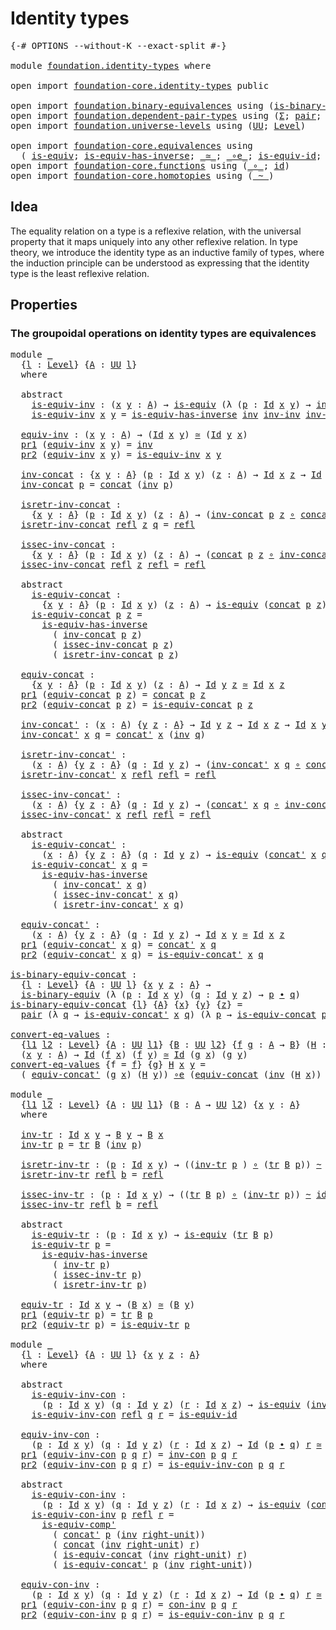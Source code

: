 # Identity types

<pre class="Agda"><a id="27" class="Symbol">{-#</a> <a id="31" class="Keyword">OPTIONS</a> <a id="39" class="Pragma">--without-K</a> <a id="51" class="Pragma">--exact-split</a> <a id="65" class="Symbol">#-}</a>

<a id="70" class="Keyword">module</a> <a id="77" href="foundation.identity-types.html" class="Module">foundation.identity-types</a> <a id="103" class="Keyword">where</a>

<a id="110" class="Keyword">open</a> <a id="115" class="Keyword">import</a> <a id="122" href="foundation-core.identity-types.html" class="Module">foundation-core.identity-types</a> <a id="153" class="Keyword">public</a>

<a id="161" class="Keyword">open</a> <a id="166" class="Keyword">import</a> <a id="173" href="foundation.binary-equivalences.html" class="Module">foundation.binary-equivalences</a> <a id="204" class="Keyword">using</a> <a id="210" class="Symbol">(</a><a id="211" href="foundation.binary-equivalences.html#948" class="Function">is-binary-equiv</a><a id="226" class="Symbol">)</a>
<a id="228" class="Keyword">open</a> <a id="233" class="Keyword">import</a> <a id="240" href="foundation.dependent-pair-types.html" class="Module">foundation.dependent-pair-types</a> <a id="272" class="Keyword">using</a> <a id="278" class="Symbol">(</a><a id="279" href="foundation-core.dependent-pair-types.html#502" class="Record">Σ</a><a id="280" class="Symbol">;</a> <a id="282" href="foundation-core.dependent-pair-types.html#575" class="InductiveConstructor">pair</a><a id="286" class="Symbol">;</a> <a id="288" href="foundation-core.dependent-pair-types.html#592" class="Field">pr1</a><a id="291" class="Symbol">;</a> <a id="293" href="foundation-core.dependent-pair-types.html#604" class="Field">pr2</a><a id="296" class="Symbol">)</a>
<a id="298" class="Keyword">open</a> <a id="303" class="Keyword">import</a> <a id="310" href="foundation.universe-levels.html" class="Module">foundation.universe-levels</a> <a id="337" class="Keyword">using</a> <a id="343" class="Symbol">(</a><a id="344" href="foundation-core.universe-levels.html#222" class="Primitive">UU</a><a id="346" class="Symbol">;</a> <a id="348" href="Agda.Primitive.html#597" class="Postulate">Level</a><a id="353" class="Symbol">)</a>

<a id="356" class="Keyword">open</a> <a id="361" class="Keyword">import</a> <a id="368" href="foundation-core.equivalences.html" class="Module">foundation-core.equivalences</a> <a id="397" class="Keyword">using</a>
  <a id="405" class="Symbol">(</a> <a id="407" href="foundation-core.equivalences.html#1542" class="Function">is-equiv</a><a id="415" class="Symbol">;</a> <a id="417" href="foundation-core.equivalences.html#2999" class="Function">is-equiv-has-inverse</a><a id="437" class="Symbol">;</a> <a id="439" href="foundation-core.equivalences.html#1607" class="Function Operator">_≃_</a><a id="442" class="Symbol">;</a> <a id="444" href="foundation-core.equivalences.html#7855" class="Function Operator">_∘e_</a><a id="448" class="Symbol">;</a> <a id="450" href="foundation-core.equivalences.html#2309" class="Function">is-equiv-id</a><a id="461" class="Symbol">;</a> <a id="463" href="foundation-core.equivalences.html#7528" class="Function">is-equiv-comp&#39;</a><a id="477" class="Symbol">)</a>
<a id="479" class="Keyword">open</a> <a id="484" class="Keyword">import</a> <a id="491" href="foundation-core.functions.html" class="Module">foundation-core.functions</a> <a id="517" class="Keyword">using</a> <a id="523" class="Symbol">(</a><a id="524" href="foundation-core.functions.html#407" class="Function Operator">_∘_</a><a id="527" class="Symbol">;</a> <a id="529" href="foundation-core.functions.html#309" class="Function">id</a><a id="531" class="Symbol">)</a>
<a id="533" class="Keyword">open</a> <a id="538" class="Keyword">import</a> <a id="545" href="foundation-core.homotopies.html" class="Module">foundation-core.homotopies</a> <a id="572" class="Keyword">using</a> <a id="578" class="Symbol">(</a><a id="579" href="foundation-core.homotopies.html#545" class="Function Operator">_~_</a><a id="582" class="Symbol">)</a>
</pre>
## Idea

The equality relation on a type is a reflexive relation, with the universal property that it maps uniquely into any other reflexive relation. In type theory, we introduce the identity type as an inductive family of types, where the induction principle can be understood as expressing that the identity type is the least reflexive relation.

## Properties

### The groupoidal operations on identity types are equivalences

<pre class="Agda"><a id="1028" class="Keyword">module</a> <a id="1035" href="foundation.identity-types.html#1035" class="Module">_</a>
  <a id="1039" class="Symbol">{</a><a id="1040" href="foundation.identity-types.html#1040" class="Bound">l</a> <a id="1042" class="Symbol">:</a> <a id="1044" href="Agda.Primitive.html#597" class="Postulate">Level</a><a id="1049" class="Symbol">}</a> <a id="1051" class="Symbol">{</a><a id="1052" href="foundation.identity-types.html#1052" class="Bound">A</a> <a id="1054" class="Symbol">:</a> <a id="1056" href="foundation-core.universe-levels.html#222" class="Primitive">UU</a> <a id="1059" href="foundation.identity-types.html#1040" class="Bound">l</a><a id="1060" class="Symbol">}</a>
  <a id="1064" class="Keyword">where</a>
  
  <a id="1075" class="Keyword">abstract</a>
    <a id="1088" href="foundation.identity-types.html#1088" class="Function">is-equiv-inv</a> <a id="1101" class="Symbol">:</a> <a id="1103" class="Symbol">(</a><a id="1104" href="foundation.identity-types.html#1104" class="Bound">x</a> <a id="1106" href="foundation.identity-types.html#1106" class="Bound">y</a> <a id="1108" class="Symbol">:</a> <a id="1110" href="foundation.identity-types.html#1052" class="Bound">A</a><a id="1111" class="Symbol">)</a> <a id="1113" class="Symbol">→</a> <a id="1115" href="foundation-core.equivalences.html#1542" class="Function">is-equiv</a> <a id="1124" class="Symbol">(λ</a> <a id="1127" class="Symbol">(</a><a id="1128" href="foundation.identity-types.html#1128" class="Bound">p</a> <a id="1130" class="Symbol">:</a> <a id="1132" href="foundation-core.identity-types.html#641" class="Datatype">Id</a> <a id="1135" href="foundation.identity-types.html#1104" class="Bound">x</a> <a id="1137" href="foundation.identity-types.html#1106" class="Bound">y</a><a id="1138" class="Symbol">)</a> <a id="1140" class="Symbol">→</a> <a id="1142" href="foundation-core.identity-types.html#1552" class="Function">inv</a> <a id="1146" href="foundation.identity-types.html#1128" class="Bound">p</a><a id="1147" class="Symbol">)</a>
    <a id="1153" href="foundation.identity-types.html#1088" class="Function">is-equiv-inv</a> <a id="1166" href="foundation.identity-types.html#1166" class="Bound">x</a> <a id="1168" href="foundation.identity-types.html#1168" class="Bound">y</a> <a id="1170" class="Symbol">=</a> <a id="1172" href="foundation-core.equivalences.html#2999" class="Function">is-equiv-has-inverse</a> <a id="1193" href="foundation-core.identity-types.html#1552" class="Function">inv</a> <a id="1197" href="foundation-core.identity-types.html#2169" class="Function">inv-inv</a> <a id="1205" href="foundation-core.identity-types.html#2169" class="Function">inv-inv</a>

  <a id="1216" href="foundation.identity-types.html#1216" class="Function">equiv-inv</a> <a id="1226" class="Symbol">:</a> <a id="1228" class="Symbol">(</a><a id="1229" href="foundation.identity-types.html#1229" class="Bound">x</a> <a id="1231" href="foundation.identity-types.html#1231" class="Bound">y</a> <a id="1233" class="Symbol">:</a> <a id="1235" href="foundation.identity-types.html#1052" class="Bound">A</a><a id="1236" class="Symbol">)</a> <a id="1238" class="Symbol">→</a> <a id="1240" class="Symbol">(</a><a id="1241" href="foundation-core.identity-types.html#641" class="Datatype">Id</a> <a id="1244" href="foundation.identity-types.html#1229" class="Bound">x</a> <a id="1246" href="foundation.identity-types.html#1231" class="Bound">y</a><a id="1247" class="Symbol">)</a> <a id="1249" href="foundation-core.equivalences.html#1607" class="Function Operator">≃</a> <a id="1251" class="Symbol">(</a><a id="1252" href="foundation-core.identity-types.html#641" class="Datatype">Id</a> <a id="1255" href="foundation.identity-types.html#1231" class="Bound">y</a> <a id="1257" href="foundation.identity-types.html#1229" class="Bound">x</a><a id="1258" class="Symbol">)</a>
  <a id="1262" href="foundation-core.dependent-pair-types.html#592" class="Field">pr1</a> <a id="1266" class="Symbol">(</a><a id="1267" href="foundation.identity-types.html#1216" class="Function">equiv-inv</a> <a id="1277" href="foundation.identity-types.html#1277" class="Bound">x</a> <a id="1279" href="foundation.identity-types.html#1279" class="Bound">y</a><a id="1280" class="Symbol">)</a> <a id="1282" class="Symbol">=</a> <a id="1284" href="foundation-core.identity-types.html#1552" class="Function">inv</a>
  <a id="1290" href="foundation-core.dependent-pair-types.html#604" class="Field">pr2</a> <a id="1294" class="Symbol">(</a><a id="1295" href="foundation.identity-types.html#1216" class="Function">equiv-inv</a> <a id="1305" href="foundation.identity-types.html#1305" class="Bound">x</a> <a id="1307" href="foundation.identity-types.html#1307" class="Bound">y</a><a id="1308" class="Symbol">)</a> <a id="1310" class="Symbol">=</a> <a id="1312" href="foundation.identity-types.html#1088" class="Function">is-equiv-inv</a> <a id="1325" href="foundation.identity-types.html#1305" class="Bound">x</a> <a id="1327" href="foundation.identity-types.html#1307" class="Bound">y</a>

  <a id="1332" href="foundation.identity-types.html#1332" class="Function">inv-concat</a> <a id="1343" class="Symbol">:</a> <a id="1345" class="Symbol">{</a><a id="1346" href="foundation.identity-types.html#1346" class="Bound">x</a> <a id="1348" href="foundation.identity-types.html#1348" class="Bound">y</a> <a id="1350" class="Symbol">:</a> <a id="1352" href="foundation.identity-types.html#1052" class="Bound">A</a><a id="1353" class="Symbol">}</a> <a id="1355" class="Symbol">(</a><a id="1356" href="foundation.identity-types.html#1356" class="Bound">p</a> <a id="1358" class="Symbol">:</a> <a id="1360" href="foundation-core.identity-types.html#641" class="Datatype">Id</a> <a id="1363" href="foundation.identity-types.html#1346" class="Bound">x</a> <a id="1365" href="foundation.identity-types.html#1348" class="Bound">y</a><a id="1366" class="Symbol">)</a> <a id="1368" class="Symbol">(</a><a id="1369" href="foundation.identity-types.html#1369" class="Bound">z</a> <a id="1371" class="Symbol">:</a> <a id="1373" href="foundation.identity-types.html#1052" class="Bound">A</a><a id="1374" class="Symbol">)</a> <a id="1376" class="Symbol">→</a> <a id="1378" href="foundation-core.identity-types.html#641" class="Datatype">Id</a> <a id="1381" href="foundation.identity-types.html#1346" class="Bound">x</a> <a id="1383" href="foundation.identity-types.html#1369" class="Bound">z</a> <a id="1385" class="Symbol">→</a> <a id="1387" href="foundation-core.identity-types.html#641" class="Datatype">Id</a> <a id="1390" href="foundation.identity-types.html#1348" class="Bound">y</a> <a id="1392" href="foundation.identity-types.html#1369" class="Bound">z</a>
  <a id="1396" href="foundation.identity-types.html#1332" class="Function">inv-concat</a> <a id="1407" href="foundation.identity-types.html#1407" class="Bound">p</a> <a id="1409" class="Symbol">=</a> <a id="1411" href="foundation-core.identity-types.html#1302" class="Function">concat</a> <a id="1418" class="Symbol">(</a><a id="1419" href="foundation-core.identity-types.html#1552" class="Function">inv</a> <a id="1423" href="foundation.identity-types.html#1407" class="Bound">p</a><a id="1424" class="Symbol">)</a>

  <a id="1429" href="foundation.identity-types.html#1429" class="Function">isretr-inv-concat</a> <a id="1447" class="Symbol">:</a>
    <a id="1453" class="Symbol">{</a><a id="1454" href="foundation.identity-types.html#1454" class="Bound">x</a> <a id="1456" href="foundation.identity-types.html#1456" class="Bound">y</a> <a id="1458" class="Symbol">:</a> <a id="1460" href="foundation.identity-types.html#1052" class="Bound">A</a><a id="1461" class="Symbol">}</a> <a id="1463" class="Symbol">(</a><a id="1464" href="foundation.identity-types.html#1464" class="Bound">p</a> <a id="1466" class="Symbol">:</a> <a id="1468" href="foundation-core.identity-types.html#641" class="Datatype">Id</a> <a id="1471" href="foundation.identity-types.html#1454" class="Bound">x</a> <a id="1473" href="foundation.identity-types.html#1456" class="Bound">y</a><a id="1474" class="Symbol">)</a> <a id="1476" class="Symbol">(</a><a id="1477" href="foundation.identity-types.html#1477" class="Bound">z</a> <a id="1479" class="Symbol">:</a> <a id="1481" href="foundation.identity-types.html#1052" class="Bound">A</a><a id="1482" class="Symbol">)</a> <a id="1484" class="Symbol">→</a> <a id="1486" class="Symbol">(</a><a id="1487" href="foundation.identity-types.html#1332" class="Function">inv-concat</a> <a id="1498" href="foundation.identity-types.html#1464" class="Bound">p</a> <a id="1500" href="foundation.identity-types.html#1477" class="Bound">z</a> <a id="1502" href="foundation-core.functions.html#407" class="Function Operator">∘</a> <a id="1504" href="foundation-core.identity-types.html#1302" class="Function">concat</a> <a id="1511" href="foundation.identity-types.html#1464" class="Bound">p</a> <a id="1513" href="foundation.identity-types.html#1477" class="Bound">z</a><a id="1514" class="Symbol">)</a> <a id="1516" href="foundation-core.homotopies.html#545" class="Function Operator">~</a> <a id="1518" href="foundation-core.functions.html#309" class="Function">id</a>
  <a id="1523" href="foundation.identity-types.html#1429" class="Function">isretr-inv-concat</a> <a id="1541" href="foundation-core.identity-types.html#694" class="InductiveConstructor">refl</a> <a id="1546" href="foundation.identity-types.html#1546" class="Bound">z</a> <a id="1548" href="foundation.identity-types.html#1548" class="Bound">q</a> <a id="1550" class="Symbol">=</a> <a id="1552" href="foundation-core.identity-types.html#694" class="InductiveConstructor">refl</a>

  <a id="1560" href="foundation.identity-types.html#1560" class="Function">issec-inv-concat</a> <a id="1577" class="Symbol">:</a>
    <a id="1583" class="Symbol">{</a><a id="1584" href="foundation.identity-types.html#1584" class="Bound">x</a> <a id="1586" href="foundation.identity-types.html#1586" class="Bound">y</a> <a id="1588" class="Symbol">:</a> <a id="1590" href="foundation.identity-types.html#1052" class="Bound">A</a><a id="1591" class="Symbol">}</a> <a id="1593" class="Symbol">(</a><a id="1594" href="foundation.identity-types.html#1594" class="Bound">p</a> <a id="1596" class="Symbol">:</a> <a id="1598" href="foundation-core.identity-types.html#641" class="Datatype">Id</a> <a id="1601" href="foundation.identity-types.html#1584" class="Bound">x</a> <a id="1603" href="foundation.identity-types.html#1586" class="Bound">y</a><a id="1604" class="Symbol">)</a> <a id="1606" class="Symbol">(</a><a id="1607" href="foundation.identity-types.html#1607" class="Bound">z</a> <a id="1609" class="Symbol">:</a> <a id="1611" href="foundation.identity-types.html#1052" class="Bound">A</a><a id="1612" class="Symbol">)</a> <a id="1614" class="Symbol">→</a> <a id="1616" class="Symbol">(</a><a id="1617" href="foundation-core.identity-types.html#1302" class="Function">concat</a> <a id="1624" href="foundation.identity-types.html#1594" class="Bound">p</a> <a id="1626" href="foundation.identity-types.html#1607" class="Bound">z</a> <a id="1628" href="foundation-core.functions.html#407" class="Function Operator">∘</a> <a id="1630" href="foundation.identity-types.html#1332" class="Function">inv-concat</a> <a id="1641" href="foundation.identity-types.html#1594" class="Bound">p</a> <a id="1643" href="foundation.identity-types.html#1607" class="Bound">z</a><a id="1644" class="Symbol">)</a> <a id="1646" href="foundation-core.homotopies.html#545" class="Function Operator">~</a> <a id="1648" href="foundation-core.functions.html#309" class="Function">id</a>
  <a id="1653" href="foundation.identity-types.html#1560" class="Function">issec-inv-concat</a> <a id="1670" href="foundation-core.identity-types.html#694" class="InductiveConstructor">refl</a> <a id="1675" href="foundation.identity-types.html#1675" class="Bound">z</a> <a id="1677" href="foundation-core.identity-types.html#694" class="InductiveConstructor">refl</a> <a id="1682" class="Symbol">=</a> <a id="1684" href="foundation-core.identity-types.html#694" class="InductiveConstructor">refl</a>

  <a id="1692" class="Keyword">abstract</a>
    <a id="1705" href="foundation.identity-types.html#1705" class="Function">is-equiv-concat</a> <a id="1721" class="Symbol">:</a>
      <a id="1729" class="Symbol">{</a><a id="1730" href="foundation.identity-types.html#1730" class="Bound">x</a> <a id="1732" href="foundation.identity-types.html#1732" class="Bound">y</a> <a id="1734" class="Symbol">:</a> <a id="1736" href="foundation.identity-types.html#1052" class="Bound">A</a><a id="1737" class="Symbol">}</a> <a id="1739" class="Symbol">(</a><a id="1740" href="foundation.identity-types.html#1740" class="Bound">p</a> <a id="1742" class="Symbol">:</a> <a id="1744" href="foundation-core.identity-types.html#641" class="Datatype">Id</a> <a id="1747" href="foundation.identity-types.html#1730" class="Bound">x</a> <a id="1749" href="foundation.identity-types.html#1732" class="Bound">y</a><a id="1750" class="Symbol">)</a> <a id="1752" class="Symbol">(</a><a id="1753" href="foundation.identity-types.html#1753" class="Bound">z</a> <a id="1755" class="Symbol">:</a> <a id="1757" href="foundation.identity-types.html#1052" class="Bound">A</a><a id="1758" class="Symbol">)</a> <a id="1760" class="Symbol">→</a> <a id="1762" href="foundation-core.equivalences.html#1542" class="Function">is-equiv</a> <a id="1771" class="Symbol">(</a><a id="1772" href="foundation-core.identity-types.html#1302" class="Function">concat</a> <a id="1779" href="foundation.identity-types.html#1740" class="Bound">p</a> <a id="1781" href="foundation.identity-types.html#1753" class="Bound">z</a><a id="1782" class="Symbol">)</a>
    <a id="1788" href="foundation.identity-types.html#1705" class="Function">is-equiv-concat</a> <a id="1804" href="foundation.identity-types.html#1804" class="Bound">p</a> <a id="1806" href="foundation.identity-types.html#1806" class="Bound">z</a> <a id="1808" class="Symbol">=</a>
      <a id="1816" href="foundation-core.equivalences.html#2999" class="Function">is-equiv-has-inverse</a>
        <a id="1845" class="Symbol">(</a> <a id="1847" href="foundation.identity-types.html#1332" class="Function">inv-concat</a> <a id="1858" href="foundation.identity-types.html#1804" class="Bound">p</a> <a id="1860" href="foundation.identity-types.html#1806" class="Bound">z</a><a id="1861" class="Symbol">)</a>
        <a id="1871" class="Symbol">(</a> <a id="1873" href="foundation.identity-types.html#1560" class="Function">issec-inv-concat</a> <a id="1890" href="foundation.identity-types.html#1804" class="Bound">p</a> <a id="1892" href="foundation.identity-types.html#1806" class="Bound">z</a><a id="1893" class="Symbol">)</a>
        <a id="1903" class="Symbol">(</a> <a id="1905" href="foundation.identity-types.html#1429" class="Function">isretr-inv-concat</a> <a id="1923" href="foundation.identity-types.html#1804" class="Bound">p</a> <a id="1925" href="foundation.identity-types.html#1806" class="Bound">z</a><a id="1926" class="Symbol">)</a>

  <a id="1931" href="foundation.identity-types.html#1931" class="Function">equiv-concat</a> <a id="1944" class="Symbol">:</a>
    <a id="1950" class="Symbol">{</a><a id="1951" href="foundation.identity-types.html#1951" class="Bound">x</a> <a id="1953" href="foundation.identity-types.html#1953" class="Bound">y</a> <a id="1955" class="Symbol">:</a> <a id="1957" href="foundation.identity-types.html#1052" class="Bound">A</a><a id="1958" class="Symbol">}</a> <a id="1960" class="Symbol">(</a><a id="1961" href="foundation.identity-types.html#1961" class="Bound">p</a> <a id="1963" class="Symbol">:</a> <a id="1965" href="foundation-core.identity-types.html#641" class="Datatype">Id</a> <a id="1968" href="foundation.identity-types.html#1951" class="Bound">x</a> <a id="1970" href="foundation.identity-types.html#1953" class="Bound">y</a><a id="1971" class="Symbol">)</a> <a id="1973" class="Symbol">(</a><a id="1974" href="foundation.identity-types.html#1974" class="Bound">z</a> <a id="1976" class="Symbol">:</a> <a id="1978" href="foundation.identity-types.html#1052" class="Bound">A</a><a id="1979" class="Symbol">)</a> <a id="1981" class="Symbol">→</a> <a id="1983" href="foundation-core.identity-types.html#641" class="Datatype">Id</a> <a id="1986" href="foundation.identity-types.html#1953" class="Bound">y</a> <a id="1988" href="foundation.identity-types.html#1974" class="Bound">z</a> <a id="1990" href="foundation-core.equivalences.html#1607" class="Function Operator">≃</a> <a id="1992" href="foundation-core.identity-types.html#641" class="Datatype">Id</a> <a id="1995" href="foundation.identity-types.html#1951" class="Bound">x</a> <a id="1997" href="foundation.identity-types.html#1974" class="Bound">z</a>
  <a id="2001" href="foundation-core.dependent-pair-types.html#592" class="Field">pr1</a> <a id="2005" class="Symbol">(</a><a id="2006" href="foundation.identity-types.html#1931" class="Function">equiv-concat</a> <a id="2019" href="foundation.identity-types.html#2019" class="Bound">p</a> <a id="2021" href="foundation.identity-types.html#2021" class="Bound">z</a><a id="2022" class="Symbol">)</a> <a id="2024" class="Symbol">=</a> <a id="2026" href="foundation-core.identity-types.html#1302" class="Function">concat</a> <a id="2033" href="foundation.identity-types.html#2019" class="Bound">p</a> <a id="2035" href="foundation.identity-types.html#2021" class="Bound">z</a>
  <a id="2039" href="foundation-core.dependent-pair-types.html#604" class="Field">pr2</a> <a id="2043" class="Symbol">(</a><a id="2044" href="foundation.identity-types.html#1931" class="Function">equiv-concat</a> <a id="2057" href="foundation.identity-types.html#2057" class="Bound">p</a> <a id="2059" href="foundation.identity-types.html#2059" class="Bound">z</a><a id="2060" class="Symbol">)</a> <a id="2062" class="Symbol">=</a> <a id="2064" href="foundation.identity-types.html#1705" class="Function">is-equiv-concat</a> <a id="2080" href="foundation.identity-types.html#2057" class="Bound">p</a> <a id="2082" href="foundation.identity-types.html#2059" class="Bound">z</a>
  
  <a id="2089" href="foundation.identity-types.html#2089" class="Function">inv-concat&#39;</a> <a id="2101" class="Symbol">:</a> <a id="2103" class="Symbol">(</a><a id="2104" href="foundation.identity-types.html#2104" class="Bound">x</a> <a id="2106" class="Symbol">:</a> <a id="2108" href="foundation.identity-types.html#1052" class="Bound">A</a><a id="2109" class="Symbol">)</a> <a id="2111" class="Symbol">{</a><a id="2112" href="foundation.identity-types.html#2112" class="Bound">y</a> <a id="2114" href="foundation.identity-types.html#2114" class="Bound">z</a> <a id="2116" class="Symbol">:</a> <a id="2118" href="foundation.identity-types.html#1052" class="Bound">A</a><a id="2119" class="Symbol">}</a> <a id="2121" class="Symbol">→</a> <a id="2123" href="foundation-core.identity-types.html#641" class="Datatype">Id</a> <a id="2126" href="foundation.identity-types.html#2112" class="Bound">y</a> <a id="2128" href="foundation.identity-types.html#2114" class="Bound">z</a> <a id="2130" class="Symbol">→</a> <a id="2132" href="foundation-core.identity-types.html#641" class="Datatype">Id</a> <a id="2135" href="foundation.identity-types.html#2104" class="Bound">x</a> <a id="2137" href="foundation.identity-types.html#2114" class="Bound">z</a> <a id="2139" class="Symbol">→</a> <a id="2141" href="foundation-core.identity-types.html#641" class="Datatype">Id</a> <a id="2144" href="foundation.identity-types.html#2104" class="Bound">x</a> <a id="2146" href="foundation.identity-types.html#2112" class="Bound">y</a>
  <a id="2150" href="foundation.identity-types.html#2089" class="Function">inv-concat&#39;</a> <a id="2162" href="foundation.identity-types.html#2162" class="Bound">x</a> <a id="2164" href="foundation.identity-types.html#2164" class="Bound">q</a> <a id="2166" class="Symbol">=</a> <a id="2168" href="foundation-core.identity-types.html#1384" class="Function">concat&#39;</a> <a id="2176" href="foundation.identity-types.html#2162" class="Bound">x</a> <a id="2178" class="Symbol">(</a><a id="2179" href="foundation-core.identity-types.html#1552" class="Function">inv</a> <a id="2183" href="foundation.identity-types.html#2164" class="Bound">q</a><a id="2184" class="Symbol">)</a>

  <a id="2189" href="foundation.identity-types.html#2189" class="Function">isretr-inv-concat&#39;</a> <a id="2208" class="Symbol">:</a>
    <a id="2214" class="Symbol">(</a><a id="2215" href="foundation.identity-types.html#2215" class="Bound">x</a> <a id="2217" class="Symbol">:</a> <a id="2219" href="foundation.identity-types.html#1052" class="Bound">A</a><a id="2220" class="Symbol">)</a> <a id="2222" class="Symbol">{</a><a id="2223" href="foundation.identity-types.html#2223" class="Bound">y</a> <a id="2225" href="foundation.identity-types.html#2225" class="Bound">z</a> <a id="2227" class="Symbol">:</a> <a id="2229" href="foundation.identity-types.html#1052" class="Bound">A</a><a id="2230" class="Symbol">}</a> <a id="2232" class="Symbol">(</a><a id="2233" href="foundation.identity-types.html#2233" class="Bound">q</a> <a id="2235" class="Symbol">:</a> <a id="2237" href="foundation-core.identity-types.html#641" class="Datatype">Id</a> <a id="2240" href="foundation.identity-types.html#2223" class="Bound">y</a> <a id="2242" href="foundation.identity-types.html#2225" class="Bound">z</a><a id="2243" class="Symbol">)</a> <a id="2245" class="Symbol">→</a> <a id="2247" class="Symbol">(</a><a id="2248" href="foundation.identity-types.html#2089" class="Function">inv-concat&#39;</a> <a id="2260" href="foundation.identity-types.html#2215" class="Bound">x</a> <a id="2262" href="foundation.identity-types.html#2233" class="Bound">q</a> <a id="2264" href="foundation-core.functions.html#407" class="Function Operator">∘</a> <a id="2266" href="foundation-core.identity-types.html#1384" class="Function">concat&#39;</a> <a id="2274" href="foundation.identity-types.html#2215" class="Bound">x</a> <a id="2276" href="foundation.identity-types.html#2233" class="Bound">q</a><a id="2277" class="Symbol">)</a> <a id="2279" href="foundation-core.homotopies.html#545" class="Function Operator">~</a> <a id="2281" href="foundation-core.functions.html#309" class="Function">id</a>
  <a id="2286" href="foundation.identity-types.html#2189" class="Function">isretr-inv-concat&#39;</a> <a id="2305" href="foundation.identity-types.html#2305" class="Bound">x</a> <a id="2307" href="foundation-core.identity-types.html#694" class="InductiveConstructor">refl</a> <a id="2312" href="foundation-core.identity-types.html#694" class="InductiveConstructor">refl</a> <a id="2317" class="Symbol">=</a> <a id="2319" href="foundation-core.identity-types.html#694" class="InductiveConstructor">refl</a>

  <a id="2327" href="foundation.identity-types.html#2327" class="Function">issec-inv-concat&#39;</a> <a id="2345" class="Symbol">:</a>
    <a id="2351" class="Symbol">(</a><a id="2352" href="foundation.identity-types.html#2352" class="Bound">x</a> <a id="2354" class="Symbol">:</a> <a id="2356" href="foundation.identity-types.html#1052" class="Bound">A</a><a id="2357" class="Symbol">)</a> <a id="2359" class="Symbol">{</a><a id="2360" href="foundation.identity-types.html#2360" class="Bound">y</a> <a id="2362" href="foundation.identity-types.html#2362" class="Bound">z</a> <a id="2364" class="Symbol">:</a> <a id="2366" href="foundation.identity-types.html#1052" class="Bound">A</a><a id="2367" class="Symbol">}</a> <a id="2369" class="Symbol">(</a><a id="2370" href="foundation.identity-types.html#2370" class="Bound">q</a> <a id="2372" class="Symbol">:</a> <a id="2374" href="foundation-core.identity-types.html#641" class="Datatype">Id</a> <a id="2377" href="foundation.identity-types.html#2360" class="Bound">y</a> <a id="2379" href="foundation.identity-types.html#2362" class="Bound">z</a><a id="2380" class="Symbol">)</a> <a id="2382" class="Symbol">→</a> <a id="2384" class="Symbol">(</a><a id="2385" href="foundation-core.identity-types.html#1384" class="Function">concat&#39;</a> <a id="2393" href="foundation.identity-types.html#2352" class="Bound">x</a> <a id="2395" href="foundation.identity-types.html#2370" class="Bound">q</a> <a id="2397" href="foundation-core.functions.html#407" class="Function Operator">∘</a> <a id="2399" href="foundation.identity-types.html#2089" class="Function">inv-concat&#39;</a> <a id="2411" href="foundation.identity-types.html#2352" class="Bound">x</a> <a id="2413" href="foundation.identity-types.html#2370" class="Bound">q</a><a id="2414" class="Symbol">)</a> <a id="2416" href="foundation-core.homotopies.html#545" class="Function Operator">~</a> <a id="2418" href="foundation-core.functions.html#309" class="Function">id</a>
  <a id="2423" href="foundation.identity-types.html#2327" class="Function">issec-inv-concat&#39;</a> <a id="2441" href="foundation.identity-types.html#2441" class="Bound">x</a> <a id="2443" href="foundation-core.identity-types.html#694" class="InductiveConstructor">refl</a> <a id="2448" href="foundation-core.identity-types.html#694" class="InductiveConstructor">refl</a> <a id="2453" class="Symbol">=</a> <a id="2455" href="foundation-core.identity-types.html#694" class="InductiveConstructor">refl</a>

  <a id="2463" class="Keyword">abstract</a>
    <a id="2476" href="foundation.identity-types.html#2476" class="Function">is-equiv-concat&#39;</a> <a id="2493" class="Symbol">:</a>
      <a id="2501" class="Symbol">(</a><a id="2502" href="foundation.identity-types.html#2502" class="Bound">x</a> <a id="2504" class="Symbol">:</a> <a id="2506" href="foundation.identity-types.html#1052" class="Bound">A</a><a id="2507" class="Symbol">)</a> <a id="2509" class="Symbol">{</a><a id="2510" href="foundation.identity-types.html#2510" class="Bound">y</a> <a id="2512" href="foundation.identity-types.html#2512" class="Bound">z</a> <a id="2514" class="Symbol">:</a> <a id="2516" href="foundation.identity-types.html#1052" class="Bound">A</a><a id="2517" class="Symbol">}</a> <a id="2519" class="Symbol">(</a><a id="2520" href="foundation.identity-types.html#2520" class="Bound">q</a> <a id="2522" class="Symbol">:</a> <a id="2524" href="foundation-core.identity-types.html#641" class="Datatype">Id</a> <a id="2527" href="foundation.identity-types.html#2510" class="Bound">y</a> <a id="2529" href="foundation.identity-types.html#2512" class="Bound">z</a><a id="2530" class="Symbol">)</a> <a id="2532" class="Symbol">→</a> <a id="2534" href="foundation-core.equivalences.html#1542" class="Function">is-equiv</a> <a id="2543" class="Symbol">(</a><a id="2544" href="foundation-core.identity-types.html#1384" class="Function">concat&#39;</a> <a id="2552" href="foundation.identity-types.html#2502" class="Bound">x</a> <a id="2554" href="foundation.identity-types.html#2520" class="Bound">q</a><a id="2555" class="Symbol">)</a>
    <a id="2561" href="foundation.identity-types.html#2476" class="Function">is-equiv-concat&#39;</a> <a id="2578" href="foundation.identity-types.html#2578" class="Bound">x</a> <a id="2580" href="foundation.identity-types.html#2580" class="Bound">q</a> <a id="2582" class="Symbol">=</a>
      <a id="2590" href="foundation-core.equivalences.html#2999" class="Function">is-equiv-has-inverse</a>
        <a id="2619" class="Symbol">(</a> <a id="2621" href="foundation.identity-types.html#2089" class="Function">inv-concat&#39;</a> <a id="2633" href="foundation.identity-types.html#2578" class="Bound">x</a> <a id="2635" href="foundation.identity-types.html#2580" class="Bound">q</a><a id="2636" class="Symbol">)</a>
        <a id="2646" class="Symbol">(</a> <a id="2648" href="foundation.identity-types.html#2327" class="Function">issec-inv-concat&#39;</a> <a id="2666" href="foundation.identity-types.html#2578" class="Bound">x</a> <a id="2668" href="foundation.identity-types.html#2580" class="Bound">q</a><a id="2669" class="Symbol">)</a>
        <a id="2679" class="Symbol">(</a> <a id="2681" href="foundation.identity-types.html#2189" class="Function">isretr-inv-concat&#39;</a> <a id="2700" href="foundation.identity-types.html#2578" class="Bound">x</a> <a id="2702" href="foundation.identity-types.html#2580" class="Bound">q</a><a id="2703" class="Symbol">)</a>
  
  <a id="2710" href="foundation.identity-types.html#2710" class="Function">equiv-concat&#39;</a> <a id="2724" class="Symbol">:</a>
    <a id="2730" class="Symbol">(</a><a id="2731" href="foundation.identity-types.html#2731" class="Bound">x</a> <a id="2733" class="Symbol">:</a> <a id="2735" href="foundation.identity-types.html#1052" class="Bound">A</a><a id="2736" class="Symbol">)</a> <a id="2738" class="Symbol">{</a><a id="2739" href="foundation.identity-types.html#2739" class="Bound">y</a> <a id="2741" href="foundation.identity-types.html#2741" class="Bound">z</a> <a id="2743" class="Symbol">:</a> <a id="2745" href="foundation.identity-types.html#1052" class="Bound">A</a><a id="2746" class="Symbol">}</a> <a id="2748" class="Symbol">(</a><a id="2749" href="foundation.identity-types.html#2749" class="Bound">q</a> <a id="2751" class="Symbol">:</a> <a id="2753" href="foundation-core.identity-types.html#641" class="Datatype">Id</a> <a id="2756" href="foundation.identity-types.html#2739" class="Bound">y</a> <a id="2758" href="foundation.identity-types.html#2741" class="Bound">z</a><a id="2759" class="Symbol">)</a> <a id="2761" class="Symbol">→</a> <a id="2763" href="foundation-core.identity-types.html#641" class="Datatype">Id</a> <a id="2766" href="foundation.identity-types.html#2731" class="Bound">x</a> <a id="2768" href="foundation.identity-types.html#2739" class="Bound">y</a> <a id="2770" href="foundation-core.equivalences.html#1607" class="Function Operator">≃</a> <a id="2772" href="foundation-core.identity-types.html#641" class="Datatype">Id</a> <a id="2775" href="foundation.identity-types.html#2731" class="Bound">x</a> <a id="2777" href="foundation.identity-types.html#2741" class="Bound">z</a>
  <a id="2781" href="foundation-core.dependent-pair-types.html#592" class="Field">pr1</a> <a id="2785" class="Symbol">(</a><a id="2786" href="foundation.identity-types.html#2710" class="Function">equiv-concat&#39;</a> <a id="2800" href="foundation.identity-types.html#2800" class="Bound">x</a> <a id="2802" href="foundation.identity-types.html#2802" class="Bound">q</a><a id="2803" class="Symbol">)</a> <a id="2805" class="Symbol">=</a> <a id="2807" href="foundation-core.identity-types.html#1384" class="Function">concat&#39;</a> <a id="2815" href="foundation.identity-types.html#2800" class="Bound">x</a> <a id="2817" href="foundation.identity-types.html#2802" class="Bound">q</a>
  <a id="2821" href="foundation-core.dependent-pair-types.html#604" class="Field">pr2</a> <a id="2825" class="Symbol">(</a><a id="2826" href="foundation.identity-types.html#2710" class="Function">equiv-concat&#39;</a> <a id="2840" href="foundation.identity-types.html#2840" class="Bound">x</a> <a id="2842" href="foundation.identity-types.html#2842" class="Bound">q</a><a id="2843" class="Symbol">)</a> <a id="2845" class="Symbol">=</a> <a id="2847" href="foundation.identity-types.html#2476" class="Function">is-equiv-concat&#39;</a> <a id="2864" href="foundation.identity-types.html#2840" class="Bound">x</a> <a id="2866" href="foundation.identity-types.html#2842" class="Bound">q</a>

<a id="is-binary-equiv-concat"></a><a id="2869" href="foundation.identity-types.html#2869" class="Function">is-binary-equiv-concat</a> <a id="2892" class="Symbol">:</a>
  <a id="2896" class="Symbol">{</a><a id="2897" href="foundation.identity-types.html#2897" class="Bound">l</a> <a id="2899" class="Symbol">:</a> <a id="2901" href="Agda.Primitive.html#597" class="Postulate">Level</a><a id="2906" class="Symbol">}</a> <a id="2908" class="Symbol">{</a><a id="2909" href="foundation.identity-types.html#2909" class="Bound">A</a> <a id="2911" class="Symbol">:</a> <a id="2913" href="foundation-core.universe-levels.html#222" class="Primitive">UU</a> <a id="2916" href="foundation.identity-types.html#2897" class="Bound">l</a><a id="2917" class="Symbol">}</a> <a id="2919" class="Symbol">{</a><a id="2920" href="foundation.identity-types.html#2920" class="Bound">x</a> <a id="2922" href="foundation.identity-types.html#2922" class="Bound">y</a> <a id="2924" href="foundation.identity-types.html#2924" class="Bound">z</a> <a id="2926" class="Symbol">:</a> <a id="2928" href="foundation.identity-types.html#2909" class="Bound">A</a><a id="2929" class="Symbol">}</a> <a id="2931" class="Symbol">→</a>
  <a id="2935" href="foundation.binary-equivalences.html#948" class="Function">is-binary-equiv</a> <a id="2951" class="Symbol">(λ</a> <a id="2954" class="Symbol">(</a><a id="2955" href="foundation.identity-types.html#2955" class="Bound">p</a> <a id="2957" class="Symbol">:</a> <a id="2959" href="foundation-core.identity-types.html#641" class="Datatype">Id</a> <a id="2962" href="foundation.identity-types.html#2920" class="Bound">x</a> <a id="2964" href="foundation.identity-types.html#2922" class="Bound">y</a><a id="2965" class="Symbol">)</a> <a id="2967" class="Symbol">(</a><a id="2968" href="foundation.identity-types.html#2968" class="Bound">q</a> <a id="2970" class="Symbol">:</a> <a id="2972" href="foundation-core.identity-types.html#641" class="Datatype">Id</a> <a id="2975" href="foundation.identity-types.html#2922" class="Bound">y</a> <a id="2977" href="foundation.identity-types.html#2924" class="Bound">z</a><a id="2978" class="Symbol">)</a> <a id="2980" class="Symbol">→</a> <a id="2982" href="foundation.identity-types.html#2955" class="Bound">p</a> <a id="2984" href="foundation-core.identity-types.html#1239" class="Function Operator">∙</a> <a id="2986" href="foundation.identity-types.html#2968" class="Bound">q</a><a id="2987" class="Symbol">)</a>
<a id="2989" href="foundation.identity-types.html#2869" class="Function">is-binary-equiv-concat</a> <a id="3012" class="Symbol">{</a><a id="3013" href="foundation.identity-types.html#3013" class="Bound">l</a><a id="3014" class="Symbol">}</a> <a id="3016" class="Symbol">{</a><a id="3017" href="foundation.identity-types.html#3017" class="Bound">A</a><a id="3018" class="Symbol">}</a> <a id="3020" class="Symbol">{</a><a id="3021" href="foundation.identity-types.html#3021" class="Bound">x</a><a id="3022" class="Symbol">}</a> <a id="3024" class="Symbol">{</a><a id="3025" href="foundation.identity-types.html#3025" class="Bound">y</a><a id="3026" class="Symbol">}</a> <a id="3028" class="Symbol">{</a><a id="3029" href="foundation.identity-types.html#3029" class="Bound">z</a><a id="3030" class="Symbol">}</a> <a id="3032" class="Symbol">=</a>
  <a id="3036" href="foundation-core.dependent-pair-types.html#575" class="InductiveConstructor">pair</a> <a id="3041" class="Symbol">(λ</a> <a id="3044" href="foundation.identity-types.html#3044" class="Bound">q</a> <a id="3046" class="Symbol">→</a> <a id="3048" href="foundation.identity-types.html#2476" class="Function">is-equiv-concat&#39;</a> <a id="3065" href="foundation.identity-types.html#3021" class="Bound">x</a> <a id="3067" href="foundation.identity-types.html#3044" class="Bound">q</a><a id="3068" class="Symbol">)</a> <a id="3070" class="Symbol">(λ</a> <a id="3073" href="foundation.identity-types.html#3073" class="Bound">p</a> <a id="3075" class="Symbol">→</a> <a id="3077" href="foundation.identity-types.html#1705" class="Function">is-equiv-concat</a> <a id="3093" href="foundation.identity-types.html#3073" class="Bound">p</a> <a id="3095" href="foundation.identity-types.html#3029" class="Bound">z</a><a id="3096" class="Symbol">)</a>

<a id="convert-eq-values"></a><a id="3099" href="foundation.identity-types.html#3099" class="Function">convert-eq-values</a> <a id="3117" class="Symbol">:</a>
  <a id="3121" class="Symbol">{</a><a id="3122" href="foundation.identity-types.html#3122" class="Bound">l1</a> <a id="3125" href="foundation.identity-types.html#3125" class="Bound">l2</a> <a id="3128" class="Symbol">:</a> <a id="3130" href="Agda.Primitive.html#597" class="Postulate">Level</a><a id="3135" class="Symbol">}</a> <a id="3137" class="Symbol">{</a><a id="3138" href="foundation.identity-types.html#3138" class="Bound">A</a> <a id="3140" class="Symbol">:</a> <a id="3142" href="foundation-core.universe-levels.html#222" class="Primitive">UU</a> <a id="3145" href="foundation.identity-types.html#3122" class="Bound">l1</a><a id="3147" class="Symbol">}</a> <a id="3149" class="Symbol">{</a><a id="3150" href="foundation.identity-types.html#3150" class="Bound">B</a> <a id="3152" class="Symbol">:</a> <a id="3154" href="foundation-core.universe-levels.html#222" class="Primitive">UU</a> <a id="3157" href="foundation.identity-types.html#3125" class="Bound">l2</a><a id="3159" class="Symbol">}</a> <a id="3161" class="Symbol">{</a><a id="3162" href="foundation.identity-types.html#3162" class="Bound">f</a> <a id="3164" href="foundation.identity-types.html#3164" class="Bound">g</a> <a id="3166" class="Symbol">:</a> <a id="3168" href="foundation.identity-types.html#3138" class="Bound">A</a> <a id="3170" class="Symbol">→</a> <a id="3172" href="foundation.identity-types.html#3150" class="Bound">B</a><a id="3173" class="Symbol">}</a> <a id="3175" class="Symbol">(</a><a id="3176" href="foundation.identity-types.html#3176" class="Bound">H</a> <a id="3178" class="Symbol">:</a> <a id="3180" href="foundation.identity-types.html#3162" class="Bound">f</a> <a id="3182" href="foundation-core.homotopies.html#545" class="Function Operator">~</a> <a id="3184" href="foundation.identity-types.html#3164" class="Bound">g</a><a id="3185" class="Symbol">)</a>
  <a id="3189" class="Symbol">(</a><a id="3190" href="foundation.identity-types.html#3190" class="Bound">x</a> <a id="3192" href="foundation.identity-types.html#3192" class="Bound">y</a> <a id="3194" class="Symbol">:</a> <a id="3196" href="foundation.identity-types.html#3138" class="Bound">A</a><a id="3197" class="Symbol">)</a> <a id="3199" class="Symbol">→</a> <a id="3201" href="foundation-core.identity-types.html#641" class="Datatype">Id</a> <a id="3204" class="Symbol">(</a><a id="3205" href="foundation.identity-types.html#3162" class="Bound">f</a> <a id="3207" href="foundation.identity-types.html#3190" class="Bound">x</a><a id="3208" class="Symbol">)</a> <a id="3210" class="Symbol">(</a><a id="3211" href="foundation.identity-types.html#3162" class="Bound">f</a> <a id="3213" href="foundation.identity-types.html#3192" class="Bound">y</a><a id="3214" class="Symbol">)</a> <a id="3216" href="foundation-core.equivalences.html#1607" class="Function Operator">≃</a> <a id="3218" href="foundation-core.identity-types.html#641" class="Datatype">Id</a> <a id="3221" class="Symbol">(</a><a id="3222" href="foundation.identity-types.html#3164" class="Bound">g</a> <a id="3224" href="foundation.identity-types.html#3190" class="Bound">x</a><a id="3225" class="Symbol">)</a> <a id="3227" class="Symbol">(</a><a id="3228" href="foundation.identity-types.html#3164" class="Bound">g</a> <a id="3230" href="foundation.identity-types.html#3192" class="Bound">y</a><a id="3231" class="Symbol">)</a>
<a id="3233" href="foundation.identity-types.html#3099" class="Function">convert-eq-values</a> <a id="3251" class="Symbol">{</a><a id="3252" class="Argument">f</a> <a id="3254" class="Symbol">=</a> <a id="3256" href="foundation.identity-types.html#3256" class="Bound">f</a><a id="3257" class="Symbol">}</a> <a id="3259" class="Symbol">{</a><a id="3260" href="foundation.identity-types.html#3260" class="Bound">g</a><a id="3261" class="Symbol">}</a> <a id="3263" href="foundation.identity-types.html#3263" class="Bound">H</a> <a id="3265" href="foundation.identity-types.html#3265" class="Bound">x</a> <a id="3267" href="foundation.identity-types.html#3267" class="Bound">y</a> <a id="3269" class="Symbol">=</a>
  <a id="3273" class="Symbol">(</a> <a id="3275" href="foundation.identity-types.html#2710" class="Function">equiv-concat&#39;</a> <a id="3289" class="Symbol">(</a><a id="3290" href="foundation.identity-types.html#3260" class="Bound">g</a> <a id="3292" href="foundation.identity-types.html#3265" class="Bound">x</a><a id="3293" class="Symbol">)</a> <a id="3295" class="Symbol">(</a><a id="3296" href="foundation.identity-types.html#3263" class="Bound">H</a> <a id="3298" href="foundation.identity-types.html#3267" class="Bound">y</a><a id="3299" class="Symbol">))</a> <a id="3302" href="foundation-core.equivalences.html#7855" class="Function Operator">∘e</a> <a id="3305" class="Symbol">(</a><a id="3306" href="foundation.identity-types.html#1931" class="Function">equiv-concat</a> <a id="3319" class="Symbol">(</a><a id="3320" href="foundation-core.identity-types.html#1552" class="Function">inv</a> <a id="3324" class="Symbol">(</a><a id="3325" href="foundation.identity-types.html#3263" class="Bound">H</a> <a id="3327" href="foundation.identity-types.html#3265" class="Bound">x</a><a id="3328" class="Symbol">))</a> <a id="3331" class="Symbol">(</a><a id="3332" href="foundation.identity-types.html#3256" class="Bound">f</a> <a id="3334" href="foundation.identity-types.html#3267" class="Bound">y</a><a id="3335" class="Symbol">))</a>

<a id="3339" class="Keyword">module</a> <a id="3346" href="foundation.identity-types.html#3346" class="Module">_</a>
  <a id="3350" class="Symbol">{</a><a id="3351" href="foundation.identity-types.html#3351" class="Bound">l1</a> <a id="3354" href="foundation.identity-types.html#3354" class="Bound">l2</a> <a id="3357" class="Symbol">:</a> <a id="3359" href="Agda.Primitive.html#597" class="Postulate">Level</a><a id="3364" class="Symbol">}</a> <a id="3366" class="Symbol">{</a><a id="3367" href="foundation.identity-types.html#3367" class="Bound">A</a> <a id="3369" class="Symbol">:</a> <a id="3371" href="foundation-core.universe-levels.html#222" class="Primitive">UU</a> <a id="3374" href="foundation.identity-types.html#3351" class="Bound">l1</a><a id="3376" class="Symbol">}</a> <a id="3378" class="Symbol">(</a><a id="3379" href="foundation.identity-types.html#3379" class="Bound">B</a> <a id="3381" class="Symbol">:</a> <a id="3383" href="foundation.identity-types.html#3367" class="Bound">A</a> <a id="3385" class="Symbol">→</a> <a id="3387" href="foundation-core.universe-levels.html#222" class="Primitive">UU</a> <a id="3390" href="foundation.identity-types.html#3354" class="Bound">l2</a><a id="3392" class="Symbol">)</a> <a id="3394" class="Symbol">{</a><a id="3395" href="foundation.identity-types.html#3395" class="Bound">x</a> <a id="3397" href="foundation.identity-types.html#3397" class="Bound">y</a> <a id="3399" class="Symbol">:</a> <a id="3401" href="foundation.identity-types.html#3367" class="Bound">A</a><a id="3402" class="Symbol">}</a>
  <a id="3406" class="Keyword">where</a>

  <a id="3415" href="foundation.identity-types.html#3415" class="Function">inv-tr</a> <a id="3422" class="Symbol">:</a> <a id="3424" href="foundation-core.identity-types.html#641" class="Datatype">Id</a> <a id="3427" href="foundation.identity-types.html#3395" class="Bound">x</a> <a id="3429" href="foundation.identity-types.html#3397" class="Bound">y</a> <a id="3431" class="Symbol">→</a> <a id="3433" href="foundation.identity-types.html#3379" class="Bound">B</a> <a id="3435" href="foundation.identity-types.html#3397" class="Bound">y</a> <a id="3437" class="Symbol">→</a> <a id="3439" href="foundation.identity-types.html#3379" class="Bound">B</a> <a id="3441" href="foundation.identity-types.html#3395" class="Bound">x</a>
  <a id="3445" href="foundation.identity-types.html#3415" class="Function">inv-tr</a> <a id="3452" href="foundation.identity-types.html#3452" class="Bound">p</a> <a id="3454" class="Symbol">=</a> <a id="3456" href="foundation-core.identity-types.html#4583" class="Function">tr</a> <a id="3459" href="foundation.identity-types.html#3379" class="Bound">B</a> <a id="3461" class="Symbol">(</a><a id="3462" href="foundation-core.identity-types.html#1552" class="Function">inv</a> <a id="3466" href="foundation.identity-types.html#3452" class="Bound">p</a><a id="3467" class="Symbol">)</a>

  <a id="3472" href="foundation.identity-types.html#3472" class="Function">isretr-inv-tr</a> <a id="3486" class="Symbol">:</a> <a id="3488" class="Symbol">(</a><a id="3489" href="foundation.identity-types.html#3489" class="Bound">p</a> <a id="3491" class="Symbol">:</a> <a id="3493" href="foundation-core.identity-types.html#641" class="Datatype">Id</a> <a id="3496" href="foundation.identity-types.html#3395" class="Bound">x</a> <a id="3498" href="foundation.identity-types.html#3397" class="Bound">y</a><a id="3499" class="Symbol">)</a> <a id="3501" class="Symbol">→</a> <a id="3503" class="Symbol">((</a><a id="3505" href="foundation.identity-types.html#3415" class="Function">inv-tr</a> <a id="3512" href="foundation.identity-types.html#3489" class="Bound">p</a> <a id="3514" class="Symbol">)</a> <a id="3516" href="foundation-core.functions.html#407" class="Function Operator">∘</a> <a id="3518" class="Symbol">(</a><a id="3519" href="foundation-core.identity-types.html#4583" class="Function">tr</a> <a id="3522" href="foundation.identity-types.html#3379" class="Bound">B</a> <a id="3524" href="foundation.identity-types.html#3489" class="Bound">p</a><a id="3525" class="Symbol">))</a> <a id="3528" href="foundation-core.homotopies.html#545" class="Function Operator">~</a> <a id="3530" href="foundation-core.functions.html#309" class="Function">id</a>
  <a id="3535" href="foundation.identity-types.html#3472" class="Function">isretr-inv-tr</a> <a id="3549" href="foundation-core.identity-types.html#694" class="InductiveConstructor">refl</a> <a id="3554" href="foundation.identity-types.html#3554" class="Bound">b</a> <a id="3556" class="Symbol">=</a> <a id="3558" href="foundation-core.identity-types.html#694" class="InductiveConstructor">refl</a>

  <a id="3566" href="foundation.identity-types.html#3566" class="Function">issec-inv-tr</a> <a id="3579" class="Symbol">:</a> <a id="3581" class="Symbol">(</a><a id="3582" href="foundation.identity-types.html#3582" class="Bound">p</a> <a id="3584" class="Symbol">:</a> <a id="3586" href="foundation-core.identity-types.html#641" class="Datatype">Id</a> <a id="3589" href="foundation.identity-types.html#3395" class="Bound">x</a> <a id="3591" href="foundation.identity-types.html#3397" class="Bound">y</a><a id="3592" class="Symbol">)</a> <a id="3594" class="Symbol">→</a> <a id="3596" class="Symbol">((</a><a id="3598" href="foundation-core.identity-types.html#4583" class="Function">tr</a> <a id="3601" href="foundation.identity-types.html#3379" class="Bound">B</a> <a id="3603" href="foundation.identity-types.html#3582" class="Bound">p</a><a id="3604" class="Symbol">)</a> <a id="3606" href="foundation-core.functions.html#407" class="Function Operator">∘</a> <a id="3608" class="Symbol">(</a><a id="3609" href="foundation.identity-types.html#3415" class="Function">inv-tr</a> <a id="3616" href="foundation.identity-types.html#3582" class="Bound">p</a><a id="3617" class="Symbol">))</a> <a id="3620" href="foundation-core.homotopies.html#545" class="Function Operator">~</a> <a id="3622" href="foundation-core.functions.html#309" class="Function">id</a>
  <a id="3627" href="foundation.identity-types.html#3566" class="Function">issec-inv-tr</a> <a id="3640" href="foundation-core.identity-types.html#694" class="InductiveConstructor">refl</a> <a id="3645" href="foundation.identity-types.html#3645" class="Bound">b</a> <a id="3647" class="Symbol">=</a> <a id="3649" href="foundation-core.identity-types.html#694" class="InductiveConstructor">refl</a>

  <a id="3657" class="Keyword">abstract</a>
    <a id="3670" href="foundation.identity-types.html#3670" class="Function">is-equiv-tr</a> <a id="3682" class="Symbol">:</a> <a id="3684" class="Symbol">(</a><a id="3685" href="foundation.identity-types.html#3685" class="Bound">p</a> <a id="3687" class="Symbol">:</a> <a id="3689" href="foundation-core.identity-types.html#641" class="Datatype">Id</a> <a id="3692" href="foundation.identity-types.html#3395" class="Bound">x</a> <a id="3694" href="foundation.identity-types.html#3397" class="Bound">y</a><a id="3695" class="Symbol">)</a> <a id="3697" class="Symbol">→</a> <a id="3699" href="foundation-core.equivalences.html#1542" class="Function">is-equiv</a> <a id="3708" class="Symbol">(</a><a id="3709" href="foundation-core.identity-types.html#4583" class="Function">tr</a> <a id="3712" href="foundation.identity-types.html#3379" class="Bound">B</a> <a id="3714" href="foundation.identity-types.html#3685" class="Bound">p</a><a id="3715" class="Symbol">)</a>
    <a id="3721" href="foundation.identity-types.html#3670" class="Function">is-equiv-tr</a> <a id="3733" href="foundation.identity-types.html#3733" class="Bound">p</a> <a id="3735" class="Symbol">=</a>
      <a id="3743" href="foundation-core.equivalences.html#2999" class="Function">is-equiv-has-inverse</a>
        <a id="3772" class="Symbol">(</a> <a id="3774" href="foundation.identity-types.html#3415" class="Function">inv-tr</a> <a id="3781" href="foundation.identity-types.html#3733" class="Bound">p</a><a id="3782" class="Symbol">)</a>
        <a id="3792" class="Symbol">(</a> <a id="3794" href="foundation.identity-types.html#3566" class="Function">issec-inv-tr</a> <a id="3807" href="foundation.identity-types.html#3733" class="Bound">p</a><a id="3808" class="Symbol">)</a>
        <a id="3818" class="Symbol">(</a> <a id="3820" href="foundation.identity-types.html#3472" class="Function">isretr-inv-tr</a> <a id="3834" href="foundation.identity-types.html#3733" class="Bound">p</a><a id="3835" class="Symbol">)</a>

  <a id="3840" href="foundation.identity-types.html#3840" class="Function">equiv-tr</a> <a id="3849" class="Symbol">:</a> <a id="3851" href="foundation-core.identity-types.html#641" class="Datatype">Id</a> <a id="3854" href="foundation.identity-types.html#3395" class="Bound">x</a> <a id="3856" href="foundation.identity-types.html#3397" class="Bound">y</a> <a id="3858" class="Symbol">→</a> <a id="3860" class="Symbol">(</a><a id="3861" href="foundation.identity-types.html#3379" class="Bound">B</a> <a id="3863" href="foundation.identity-types.html#3395" class="Bound">x</a><a id="3864" class="Symbol">)</a> <a id="3866" href="foundation-core.equivalences.html#1607" class="Function Operator">≃</a> <a id="3868" class="Symbol">(</a><a id="3869" href="foundation.identity-types.html#3379" class="Bound">B</a> <a id="3871" href="foundation.identity-types.html#3397" class="Bound">y</a><a id="3872" class="Symbol">)</a>
  <a id="3876" href="foundation-core.dependent-pair-types.html#592" class="Field">pr1</a> <a id="3880" class="Symbol">(</a><a id="3881" href="foundation.identity-types.html#3840" class="Function">equiv-tr</a> <a id="3890" href="foundation.identity-types.html#3890" class="Bound">p</a><a id="3891" class="Symbol">)</a> <a id="3893" class="Symbol">=</a> <a id="3895" href="foundation-core.identity-types.html#4583" class="Function">tr</a> <a id="3898" href="foundation.identity-types.html#3379" class="Bound">B</a> <a id="3900" href="foundation.identity-types.html#3890" class="Bound">p</a>
  <a id="3904" href="foundation-core.dependent-pair-types.html#604" class="Field">pr2</a> <a id="3908" class="Symbol">(</a><a id="3909" href="foundation.identity-types.html#3840" class="Function">equiv-tr</a> <a id="3918" href="foundation.identity-types.html#3918" class="Bound">p</a><a id="3919" class="Symbol">)</a> <a id="3921" class="Symbol">=</a> <a id="3923" href="foundation.identity-types.html#3670" class="Function">is-equiv-tr</a> <a id="3935" href="foundation.identity-types.html#3918" class="Bound">p</a>

<a id="3938" class="Keyword">module</a> <a id="3945" href="foundation.identity-types.html#3945" class="Module">_</a>
  <a id="3949" class="Symbol">{</a><a id="3950" href="foundation.identity-types.html#3950" class="Bound">l</a> <a id="3952" class="Symbol">:</a> <a id="3954" href="Agda.Primitive.html#597" class="Postulate">Level</a><a id="3959" class="Symbol">}</a> <a id="3961" class="Symbol">{</a><a id="3962" href="foundation.identity-types.html#3962" class="Bound">A</a> <a id="3964" class="Symbol">:</a> <a id="3966" href="foundation-core.universe-levels.html#222" class="Primitive">UU</a> <a id="3969" href="foundation.identity-types.html#3950" class="Bound">l</a><a id="3970" class="Symbol">}</a> <a id="3972" class="Symbol">{</a><a id="3973" href="foundation.identity-types.html#3973" class="Bound">x</a> <a id="3975" href="foundation.identity-types.html#3975" class="Bound">y</a> <a id="3977" href="foundation.identity-types.html#3977" class="Bound">z</a> <a id="3979" class="Symbol">:</a> <a id="3981" href="foundation.identity-types.html#3962" class="Bound">A</a><a id="3982" class="Symbol">}</a>
  <a id="3986" class="Keyword">where</a>

  <a id="3995" class="Keyword">abstract</a>
    <a id="4008" href="foundation.identity-types.html#4008" class="Function">is-equiv-inv-con</a> <a id="4025" class="Symbol">:</a>
      <a id="4033" class="Symbol">(</a><a id="4034" href="foundation.identity-types.html#4034" class="Bound">p</a> <a id="4036" class="Symbol">:</a> <a id="4038" href="foundation-core.identity-types.html#641" class="Datatype">Id</a> <a id="4041" href="foundation.identity-types.html#3973" class="Bound">x</a> <a id="4043" href="foundation.identity-types.html#3975" class="Bound">y</a><a id="4044" class="Symbol">)</a> <a id="4046" class="Symbol">(</a><a id="4047" href="foundation.identity-types.html#4047" class="Bound">q</a> <a id="4049" class="Symbol">:</a> <a id="4051" href="foundation-core.identity-types.html#641" class="Datatype">Id</a> <a id="4054" href="foundation.identity-types.html#3975" class="Bound">y</a> <a id="4056" href="foundation.identity-types.html#3977" class="Bound">z</a><a id="4057" class="Symbol">)</a> <a id="4059" class="Symbol">(</a><a id="4060" href="foundation.identity-types.html#4060" class="Bound">r</a> <a id="4062" class="Symbol">:</a> <a id="4064" href="foundation-core.identity-types.html#641" class="Datatype">Id</a> <a id="4067" href="foundation.identity-types.html#3973" class="Bound">x</a> <a id="4069" href="foundation.identity-types.html#3977" class="Bound">z</a><a id="4070" class="Symbol">)</a> <a id="4072" class="Symbol">→</a> <a id="4074" href="foundation-core.equivalences.html#1542" class="Function">is-equiv</a> <a id="4083" class="Symbol">(</a><a id="4084" href="foundation-core.identity-types.html#3421" class="Function">inv-con</a> <a id="4092" href="foundation.identity-types.html#4034" class="Bound">p</a> <a id="4094" href="foundation.identity-types.html#4047" class="Bound">q</a> <a id="4096" href="foundation.identity-types.html#4060" class="Bound">r</a><a id="4097" class="Symbol">)</a>
    <a id="4103" href="foundation.identity-types.html#4008" class="Function">is-equiv-inv-con</a> <a id="4120" href="foundation-core.identity-types.html#694" class="InductiveConstructor">refl</a> <a id="4125" href="foundation.identity-types.html#4125" class="Bound">q</a> <a id="4127" href="foundation.identity-types.html#4127" class="Bound">r</a> <a id="4129" class="Symbol">=</a> <a id="4131" href="foundation-core.equivalences.html#2309" class="Function">is-equiv-id</a>

  <a id="4146" href="foundation.identity-types.html#4146" class="Function">equiv-inv-con</a> <a id="4160" class="Symbol">:</a>
    <a id="4166" class="Symbol">(</a><a id="4167" href="foundation.identity-types.html#4167" class="Bound">p</a> <a id="4169" class="Symbol">:</a> <a id="4171" href="foundation-core.identity-types.html#641" class="Datatype">Id</a> <a id="4174" href="foundation.identity-types.html#3973" class="Bound">x</a> <a id="4176" href="foundation.identity-types.html#3975" class="Bound">y</a><a id="4177" class="Symbol">)</a> <a id="4179" class="Symbol">(</a><a id="4180" href="foundation.identity-types.html#4180" class="Bound">q</a> <a id="4182" class="Symbol">:</a> <a id="4184" href="foundation-core.identity-types.html#641" class="Datatype">Id</a> <a id="4187" href="foundation.identity-types.html#3975" class="Bound">y</a> <a id="4189" href="foundation.identity-types.html#3977" class="Bound">z</a><a id="4190" class="Symbol">)</a> <a id="4192" class="Symbol">(</a><a id="4193" href="foundation.identity-types.html#4193" class="Bound">r</a> <a id="4195" class="Symbol">:</a> <a id="4197" href="foundation-core.identity-types.html#641" class="Datatype">Id</a> <a id="4200" href="foundation.identity-types.html#3973" class="Bound">x</a> <a id="4202" href="foundation.identity-types.html#3977" class="Bound">z</a><a id="4203" class="Symbol">)</a> <a id="4205" class="Symbol">→</a> <a id="4207" href="foundation-core.identity-types.html#641" class="Datatype">Id</a> <a id="4210" class="Symbol">(</a><a id="4211" href="foundation.identity-types.html#4167" class="Bound">p</a> <a id="4213" href="foundation-core.identity-types.html#1239" class="Function Operator">∙</a> <a id="4215" href="foundation.identity-types.html#4180" class="Bound">q</a><a id="4216" class="Symbol">)</a> <a id="4218" href="foundation.identity-types.html#4193" class="Bound">r</a> <a id="4220" href="foundation-core.equivalences.html#1607" class="Function Operator">≃</a> <a id="4222" href="foundation-core.identity-types.html#641" class="Datatype">Id</a> <a id="4225" href="foundation.identity-types.html#4180" class="Bound">q</a> <a id="4227" class="Symbol">((</a><a id="4229" href="foundation-core.identity-types.html#1552" class="Function">inv</a> <a id="4233" href="foundation.identity-types.html#4167" class="Bound">p</a><a id="4234" class="Symbol">)</a> <a id="4236" href="foundation-core.identity-types.html#1239" class="Function Operator">∙</a> <a id="4238" href="foundation.identity-types.html#4193" class="Bound">r</a><a id="4239" class="Symbol">)</a>
  <a id="4243" href="foundation-core.dependent-pair-types.html#592" class="Field">pr1</a> <a id="4247" class="Symbol">(</a><a id="4248" href="foundation.identity-types.html#4146" class="Function">equiv-inv-con</a> <a id="4262" href="foundation.identity-types.html#4262" class="Bound">p</a> <a id="4264" href="foundation.identity-types.html#4264" class="Bound">q</a> <a id="4266" href="foundation.identity-types.html#4266" class="Bound">r</a><a id="4267" class="Symbol">)</a> <a id="4269" class="Symbol">=</a> <a id="4271" href="foundation-core.identity-types.html#3421" class="Function">inv-con</a> <a id="4279" href="foundation.identity-types.html#4262" class="Bound">p</a> <a id="4281" href="foundation.identity-types.html#4264" class="Bound">q</a> <a id="4283" href="foundation.identity-types.html#4266" class="Bound">r</a>
  <a id="4287" href="foundation-core.dependent-pair-types.html#604" class="Field">pr2</a> <a id="4291" class="Symbol">(</a><a id="4292" href="foundation.identity-types.html#4146" class="Function">equiv-inv-con</a> <a id="4306" href="foundation.identity-types.html#4306" class="Bound">p</a> <a id="4308" href="foundation.identity-types.html#4308" class="Bound">q</a> <a id="4310" href="foundation.identity-types.html#4310" class="Bound">r</a><a id="4311" class="Symbol">)</a> <a id="4313" class="Symbol">=</a> <a id="4315" href="foundation.identity-types.html#4008" class="Function">is-equiv-inv-con</a> <a id="4332" href="foundation.identity-types.html#4306" class="Bound">p</a> <a id="4334" href="foundation.identity-types.html#4308" class="Bound">q</a> <a id="4336" href="foundation.identity-types.html#4310" class="Bound">r</a>

  <a id="4341" class="Keyword">abstract</a>
    <a id="4354" href="foundation.identity-types.html#4354" class="Function">is-equiv-con-inv</a> <a id="4371" class="Symbol">:</a>
      <a id="4379" class="Symbol">(</a><a id="4380" href="foundation.identity-types.html#4380" class="Bound">p</a> <a id="4382" class="Symbol">:</a> <a id="4384" href="foundation-core.identity-types.html#641" class="Datatype">Id</a> <a id="4387" href="foundation.identity-types.html#3973" class="Bound">x</a> <a id="4389" href="foundation.identity-types.html#3975" class="Bound">y</a><a id="4390" class="Symbol">)</a> <a id="4392" class="Symbol">(</a><a id="4393" href="foundation.identity-types.html#4393" class="Bound">q</a> <a id="4395" class="Symbol">:</a> <a id="4397" href="foundation-core.identity-types.html#641" class="Datatype">Id</a> <a id="4400" href="foundation.identity-types.html#3975" class="Bound">y</a> <a id="4402" href="foundation.identity-types.html#3977" class="Bound">z</a><a id="4403" class="Symbol">)</a> <a id="4405" class="Symbol">(</a><a id="4406" href="foundation.identity-types.html#4406" class="Bound">r</a> <a id="4408" class="Symbol">:</a> <a id="4410" href="foundation-core.identity-types.html#641" class="Datatype">Id</a> <a id="4413" href="foundation.identity-types.html#3973" class="Bound">x</a> <a id="4415" href="foundation.identity-types.html#3977" class="Bound">z</a><a id="4416" class="Symbol">)</a> <a id="4418" class="Symbol">→</a> <a id="4420" href="foundation-core.equivalences.html#1542" class="Function">is-equiv</a> <a id="4429" class="Symbol">(</a><a id="4430" href="foundation-core.identity-types.html#3578" class="Function">con-inv</a> <a id="4438" href="foundation.identity-types.html#4380" class="Bound">p</a> <a id="4440" href="foundation.identity-types.html#4393" class="Bound">q</a> <a id="4442" href="foundation.identity-types.html#4406" class="Bound">r</a><a id="4443" class="Symbol">)</a>
    <a id="4449" href="foundation.identity-types.html#4354" class="Function">is-equiv-con-inv</a> <a id="4466" href="foundation.identity-types.html#4466" class="Bound">p</a> <a id="4468" href="foundation-core.identity-types.html#694" class="InductiveConstructor">refl</a> <a id="4473" href="foundation.identity-types.html#4473" class="Bound">r</a> <a id="4475" class="Symbol">=</a>
      <a id="4483" href="foundation-core.equivalences.html#7528" class="Function">is-equiv-comp&#39;</a>
        <a id="4506" class="Symbol">(</a> <a id="4508" href="foundation-core.identity-types.html#1384" class="Function">concat&#39;</a> <a id="4516" href="foundation.identity-types.html#4466" class="Bound">p</a> <a id="4518" class="Symbol">(</a><a id="4519" href="foundation-core.identity-types.html#1552" class="Function">inv</a> <a id="4523" href="foundation-core.identity-types.html#1905" class="Function">right-unit</a><a id="4533" class="Symbol">))</a>
        <a id="4544" class="Symbol">(</a> <a id="4546" href="foundation-core.identity-types.html#1302" class="Function">concat</a> <a id="4553" class="Symbol">(</a><a id="4554" href="foundation-core.identity-types.html#1552" class="Function">inv</a> <a id="4558" href="foundation-core.identity-types.html#1905" class="Function">right-unit</a><a id="4568" class="Symbol">)</a> <a id="4570" href="foundation.identity-types.html#4473" class="Bound">r</a><a id="4571" class="Symbol">)</a>
        <a id="4581" class="Symbol">(</a> <a id="4583" href="foundation.identity-types.html#1705" class="Function">is-equiv-concat</a> <a id="4599" class="Symbol">(</a><a id="4600" href="foundation-core.identity-types.html#1552" class="Function">inv</a> <a id="4604" href="foundation-core.identity-types.html#1905" class="Function">right-unit</a><a id="4614" class="Symbol">)</a> <a id="4616" href="foundation.identity-types.html#4473" class="Bound">r</a><a id="4617" class="Symbol">)</a>
        <a id="4627" class="Symbol">(</a> <a id="4629" href="foundation.identity-types.html#2476" class="Function">is-equiv-concat&#39;</a> <a id="4646" href="foundation.identity-types.html#4466" class="Bound">p</a> <a id="4648" class="Symbol">(</a><a id="4649" href="foundation-core.identity-types.html#1552" class="Function">inv</a> <a id="4653" href="foundation-core.identity-types.html#1905" class="Function">right-unit</a><a id="4663" class="Symbol">))</a>

  <a id="4669" href="foundation.identity-types.html#4669" class="Function">equiv-con-inv</a> <a id="4683" class="Symbol">:</a>
    <a id="4689" class="Symbol">(</a><a id="4690" href="foundation.identity-types.html#4690" class="Bound">p</a> <a id="4692" class="Symbol">:</a> <a id="4694" href="foundation-core.identity-types.html#641" class="Datatype">Id</a> <a id="4697" href="foundation.identity-types.html#3973" class="Bound">x</a> <a id="4699" href="foundation.identity-types.html#3975" class="Bound">y</a><a id="4700" class="Symbol">)</a> <a id="4702" class="Symbol">(</a><a id="4703" href="foundation.identity-types.html#4703" class="Bound">q</a> <a id="4705" class="Symbol">:</a> <a id="4707" href="foundation-core.identity-types.html#641" class="Datatype">Id</a> <a id="4710" href="foundation.identity-types.html#3975" class="Bound">y</a> <a id="4712" href="foundation.identity-types.html#3977" class="Bound">z</a><a id="4713" class="Symbol">)</a> <a id="4715" class="Symbol">(</a><a id="4716" href="foundation.identity-types.html#4716" class="Bound">r</a> <a id="4718" class="Symbol">:</a> <a id="4720" href="foundation-core.identity-types.html#641" class="Datatype">Id</a> <a id="4723" href="foundation.identity-types.html#3973" class="Bound">x</a> <a id="4725" href="foundation.identity-types.html#3977" class="Bound">z</a><a id="4726" class="Symbol">)</a> <a id="4728" class="Symbol">→</a> <a id="4730" href="foundation-core.identity-types.html#641" class="Datatype">Id</a> <a id="4733" class="Symbol">(</a><a id="4734" href="foundation.identity-types.html#4690" class="Bound">p</a> <a id="4736" href="foundation-core.identity-types.html#1239" class="Function Operator">∙</a> <a id="4738" href="foundation.identity-types.html#4703" class="Bound">q</a><a id="4739" class="Symbol">)</a> <a id="4741" href="foundation.identity-types.html#4716" class="Bound">r</a> <a id="4743" href="foundation-core.equivalences.html#1607" class="Function Operator">≃</a> <a id="4745" href="foundation-core.identity-types.html#641" class="Datatype">Id</a> <a id="4748" href="foundation.identity-types.html#4690" class="Bound">p</a> <a id="4750" class="Symbol">(</a><a id="4751" href="foundation.identity-types.html#4716" class="Bound">r</a> <a id="4753" href="foundation-core.identity-types.html#1239" class="Function Operator">∙</a> <a id="4755" class="Symbol">(</a><a id="4756" href="foundation-core.identity-types.html#1552" class="Function">inv</a> <a id="4760" href="foundation.identity-types.html#4703" class="Bound">q</a><a id="4761" class="Symbol">))</a>
  <a id="4766" href="foundation-core.dependent-pair-types.html#592" class="Field">pr1</a> <a id="4770" class="Symbol">(</a><a id="4771" href="foundation.identity-types.html#4669" class="Function">equiv-con-inv</a> <a id="4785" href="foundation.identity-types.html#4785" class="Bound">p</a> <a id="4787" href="foundation.identity-types.html#4787" class="Bound">q</a> <a id="4789" href="foundation.identity-types.html#4789" class="Bound">r</a><a id="4790" class="Symbol">)</a> <a id="4792" class="Symbol">=</a> <a id="4794" href="foundation-core.identity-types.html#3578" class="Function">con-inv</a> <a id="4802" href="foundation.identity-types.html#4785" class="Bound">p</a> <a id="4804" href="foundation.identity-types.html#4787" class="Bound">q</a> <a id="4806" href="foundation.identity-types.html#4789" class="Bound">r</a>
  <a id="4810" href="foundation-core.dependent-pair-types.html#604" class="Field">pr2</a> <a id="4814" class="Symbol">(</a><a id="4815" href="foundation.identity-types.html#4669" class="Function">equiv-con-inv</a> <a id="4829" href="foundation.identity-types.html#4829" class="Bound">p</a> <a id="4831" href="foundation.identity-types.html#4831" class="Bound">q</a> <a id="4833" href="foundation.identity-types.html#4833" class="Bound">r</a><a id="4834" class="Symbol">)</a> <a id="4836" class="Symbol">=</a> <a id="4838" href="foundation.identity-types.html#4354" class="Function">is-equiv-con-inv</a> <a id="4855" href="foundation.identity-types.html#4829" class="Bound">p</a> <a id="4857" href="foundation.identity-types.html#4831" class="Bound">q</a> <a id="4859" href="foundation.identity-types.html#4833" class="Bound">r</a>
</pre>